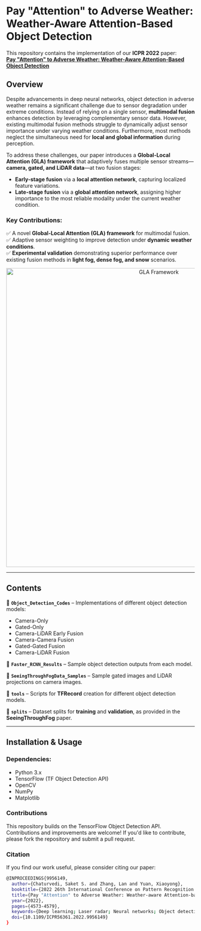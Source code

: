 # **Pay "Attention" to Adverse Weather: Weather-Aware Attention-Based Object Detection**  

This repository contains the implementation of our **ICPR 2022** paper:  
**[Pay "Attention" to Adverse Weather: Weather-Aware Attention-Based Object Detection](https://ieeexplore.ieee.org/abstract/document/9956149)**  

## **Overview**  
Despite advancements in deep neural networks, object detection in adverse weather remains a significant challenge due to sensor degradation under extreme conditions. Instead of relying on a single sensor, **multimodal fusion** enhances detection by leveraging complementary sensor data. However, existing multimodal fusion methods struggle to dynamically adjust sensor importance under varying weather conditions. Furthermore, most methods neglect the simultaneous need for **local and global information** during perception.  

To address these challenges, our paper introduces a **Global-Local Attention (GLA) framework** that adaptively fuses multiple sensor streams—**camera, gated, and LiDAR data**—at two fusion stages:  
- **Early-stage fusion** via a **local attention network**, capturing localized feature variations.  
- **Late-stage fusion** via a **global attention network**, assigning higher importance to the most reliable modality under the current weather condition.  

### **Key Contributions:**  
✅ A novel **Global-Local Attention (GLA) framework** for multimodal fusion.  
✅ Adaptive sensor weighting to improve detection under **dynamic weather conditions**.  
✅ **Experimental validation** demonstrating superior performance over existing fusion methods in **light fog, dense fog, and snow** scenarios.  

<p align="center">
  <img width="800" alt="GLA Framework" src="https://github.com/user-attachments/assets/18be2a94-eb6f-4366-aba2-a2cc5ddbfb0a">
</p>  

---

## **Contents**  

📁 **`Object_Detection_Codes`** – Implementations of different object detection models:  
  - Camera-Only  
  - Gated-Only  
  - Camera-LiDAR Early Fusion  
  - Camera-Camera Fusion  
  - Gated-Gated Fusion  
  - Camera-LiDAR Fusion  

📁 **`Faster_RCNN_Results`** – Sample object detection outputs from each model.  

📁 **`SeeingThroughFogData_Samples`** – Sample gated images and LiDAR projections on camera images.  

📁 **`tools`** – Scripts for **TFRecord** creation for different object detection models.  

📁 **`splits`** – Dataset splits for **training** and **validation**, as provided in the **SeeingThroughFog** paper.  

---

## **Installation & Usage**  

### **Dependencies:**  
- Python 3.x  
- TensorFlow (TF Object Detection API)  
- OpenCV  
- NumPy  
- Matplotlib  

### **Contributions**

This repository builds on the TensorFlow Object Detection API. Contributions and improvements are welcome! If you'd like to contribute, please fork the repository and submit a pull request.

### **Citation**

If you find our work useful, please consider citing our paper:
```bash
@INPROCEEDINGS{9956149,
  author={Chaturvedi, Saket S. and Zhang, Lan and Yuan, Xiaoyong},
  booktitle={2022 26th International Conference on Pattern Recognition (ICPR)}, 
  title={Pay "Attention" to Adverse Weather: Weather-aware Attention-based Object Detection}, 
  year={2022},
  pages={4573-4579},
  keywords={Deep learning; Laser radar; Neural networks; Object detection; Sensor fusion; Attention Neural Network},
  doi={10.1109/ICPR56361.2022.9956149}
}
